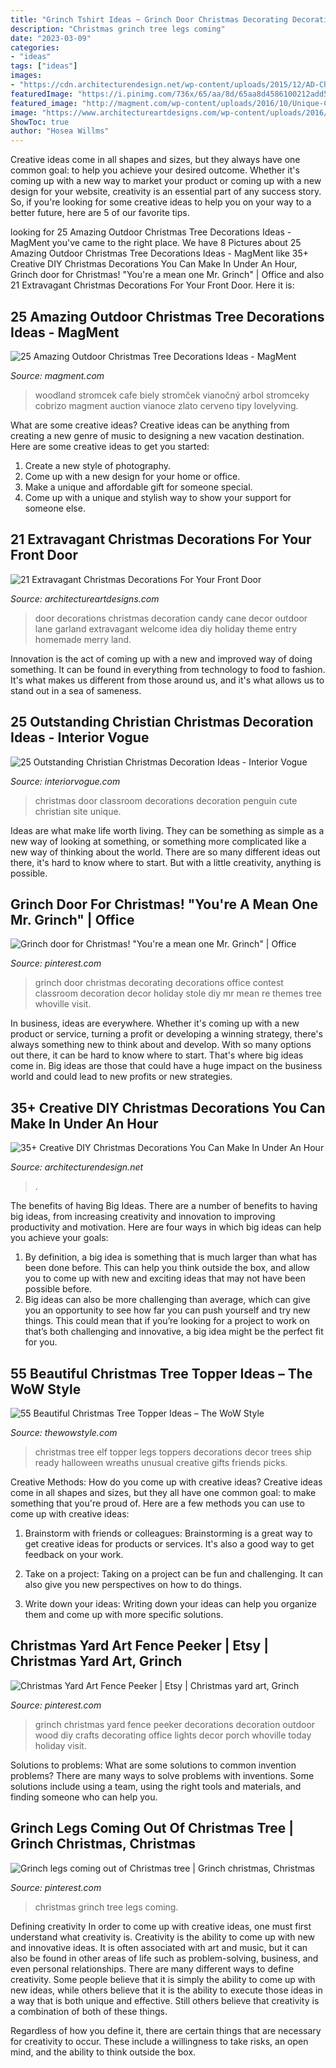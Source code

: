 ```yaml
---
title: "Grinch Tshirt Ideas ~ Grinch Door Christmas Decorating Decorations Office Contest Classroom Decoration Decor Holiday Stole Diy Mr Mean Re Themes Tree Whoville Visit"
description: "Christmas grinch tree legs coming"
date: "2023-03-09"
categories:
- "ideas"
tags: ["ideas"]
images:
- "https://cdn.architecturendesign.net/wp-content/uploads/2015/12/AD-Christmas-Decorations-You-Can-Make-In-An-Hour-33.jpg"
featuredImage: "https://i.pinimg.com/736x/65/aa/8d/65aa8d4586100212add578926a6a7bf7.jpg"
featured_image: "http://magment.com/wp-content/uploads/2016/10/Unique-Christmas-Tree-Ideas.jpeg"
image: "https://www.architectureartdesigns.com/wp-content/uploads/2016/11/10-41-630x840.jpg"
ShowToc: true
author: "Hosea Willms"
---
```



Creative ideas come in all shapes and sizes, but they always have one common goal: to help you achieve your desired outcome. Whether it's coming up with a new way to market your product or coming up with a new design for your website, creativity is an essential part of any success story. So, if you're looking for some creative ideas to help you on your way to a better future, here are 5 of our favorite tips.

	

		
looking for 25 Amazing Outdoor Christmas Tree Decorations Ideas - MagMent you've came to the right place. We have 8 Pictures about 25 Amazing Outdoor Christmas Tree Decorations Ideas - MagMent like 35+ Creative DIY Christmas Decorations You Can Make In Under An Hour, Grinch door for Christmas! &quot;You&#039;re a mean one Mr. Grinch&quot; | Office and also 21 Extravagant Christmas Decorations For Your Front Door. Here it is:
		
    
## 25 Amazing Outdoor Christmas Tree Decorations Ideas - MagMent

<img loading=lazy src="http://magment.com/wp-content/uploads/2016/10/Unique-Christmas-Tree-Ideas.jpeg" onerror="this.onerror=null;this.src='https://tse1.mm.bing.net/th?id=OIP.d1LZhMdKj-EQlj8PXt261wHaN6&amp;pid=15.1';" alt="25 Amazing Outdoor Christmas Tree Decorations Ideas - MagMent">

_Source: magment.com_

>woodland stromcek cafe biely stromček vianočný arbol stromceky cobrizo magment auction vianoce zlato cerveno tipy lovelyving. 

	

What are some creative ideas?
Creative ideas can be anything from creating a new genre of music to designing a new vacation destination. Here are some creative ideas to get you started: 
1. Create a new style of photography.
2. Come up with a new design for your home or office.
3. Make a unique and affordable gift for someone special.
4. Come up with a unique and stylish way to show your support for someone else.

    
## 21 Extravagant Christmas Decorations For Your Front Door

<img loading=lazy src="https://www.architectureartdesigns.com/wp-content/uploads/2016/11/10-41-630x840.jpg" onerror="this.onerror=null;this.src='https://tse4.mm.bing.net/th?id=OIP.lVf5Stvhz_8XdW0LylHXGAHaJ4&amp;pid=15.1';" alt="21 Extravagant Christmas Decorations For Your Front Door">

_Source: architectureartdesigns.com_

>door decorations christmas decoration candy cane decor outdoor lane garland extravagant welcome idea diy holiday theme entry homemade merry land. 

	

Innovation is the act of coming up with a new and improved way of doing something. It can be found in everything from technology to food to fashion. It's what makes us different from those around us, and it's what allows us to stand out in a sea of sameness.

    
## 25 Outstanding Christian Christmas Decoration Ideas - Interior Vogue

<img loading=lazy src="http://interiorvogue.com/wp-content/uploads/2016/09/Penguin-Classroom-Door-Christmas-Decorations.jpg" onerror="this.onerror=null;this.src='https://tse3.mm.bing.net/th?id=OIP.knUdyHl-yqYbI7UGzu5OQQHaK6&amp;pid=15.1';" alt="25 Outstanding Christian Christmas Decoration Ideas - Interior Vogue">

_Source: interiorvogue.com_

>christmas door classroom decorations decoration penguin cute christian site unique. 

	

Ideas are what make life worth living. They can be something as simple as a new way of looking at something, or something more complicated like a new way of thinking about the world. There are so many different ideas out there, it's hard to know where to start. But with a little creativity, anything is possible.

    
## Grinch Door For Christmas! &quot;You&#039;re A Mean One Mr. Grinch&quot; | Office

<img loading=lazy src="https://i.pinimg.com/736x/1d/03/37/1d033775dd1945d2edb86ecdbadc8783.jpg" onerror="this.onerror=null;this.src='https://tse1.mm.bing.net/th?id=OIP.R6dmPqW4jVEUUHdSqjxa4wHaJ6&amp;pid=15.1';" alt="Grinch door for Christmas! &quot;You&#039;re a mean one Mr. Grinch&quot; | Office">

_Source: pinterest.com_

>grinch door christmas decorating decorations office contest classroom decoration decor holiday stole diy mr mean re themes tree whoville visit. 

	

In business, ideas are everywhere. Whether it's coming up with a new product or service, turning a profit or developing a winning strategy, there's always something new to think about and develop. With so many options out there, it can be hard to know where to start. That's where big ideas come in. Big ideas are those that could have a huge impact on the business world and could lead to new profits or new strategies.

    
## 35+ Creative DIY Christmas Decorations You Can Make In Under An Hour

<img loading=lazy src="https://cdn.architecturendesign.net/wp-content/uploads/2015/12/AD-Christmas-Decorations-You-Can-Make-In-An-Hour-33.jpg" onerror="this.onerror=null;this.src='https://tse2.mm.bing.net/th?id=OIP.hPirGQULTwAxF4eMDeTgmQHaNS&amp;pid=15.1';" alt="35+ Creative DIY Christmas Decorations You Can Make In Under An Hour">

_Source: architecturendesign.net_

>. 

	

The benefits of having Big Ideas.
There are a number of benefits to having big ideas, from increasing creativity and innovation to improving productivity and motivation. Here are four ways in which big ideas can help you achieve your goals: 
1. By definition, a big idea is something that is much larger than what has been done before. This can help you think outside the box, and allow you to come up with new and exciting ideas that may not have been possible before. 
2. Big ideas can also be more challenging than average, which can give you an opportunity to see how far you can push yourself and try new things. This could mean that if you’re looking for a project to work on that’s both challenging and innovative, a big idea might be the perfect fit for you. 

    
## 55 Beautiful Christmas Tree Topper Ideas – The WoW Style

<img loading=lazy src="http://thewowstyle.com/wp-content/uploads/2014/11/457.jpg" onerror="this.onerror=null;this.src='https://tse4.mm.bing.net/th?id=OIP.OdfO4JRcme_4B8UA0LsQawHaJ4&amp;pid=15.1';" alt="55 Beautiful Christmas Tree Topper Ideas – The WoW Style">

_Source: thewowstyle.com_

>christmas tree elf topper legs toppers decorations decor trees ship ready halloween wreaths unusual creative gifts friends picks. 

	

Creative Methods: How do you come up with creative ideas?
Creative ideas come in all shapes and sizes, but they all have one common goal: to make something that you're proud of. Here are a few methods you can use to come up with creative ideas:
1. Brainstorm with friends or colleagues: Brainstorming is a great way to get creative ideas for products or services. It's also a good way to get feedback on your work.

2. Take on a project: Taking on a project can be fun and challenging. It can also give you new perspectives on how to do things.

3. Write down your ideas: Writing down your ideas can help you organize them and come up with more specific solutions.

    
## Christmas Yard Art Fence Peeker | Etsy | Christmas Yard Art, Grinch

<img loading=lazy src="https://i.pinimg.com/736x/65/aa/8d/65aa8d4586100212add578926a6a7bf7.jpg" onerror="this.onerror=null;this.src='https://tse2.mm.bing.net/th?id=OIP.bYTgNLEbZL0exOP-MjSJLgHaLH&amp;pid=15.1';" alt="Christmas Yard Art Fence Peeker | Etsy | Christmas yard art, Grinch">

_Source: pinterest.com_

>grinch christmas yard fence peeker decorations decoration outdoor wood diy crafts decorating office lights decor porch whoville today holiday visit. 

	

Solutions to problems: What are some solutions to common invention problems?
There are many ways to solve problems with inventions. Some solutions include using a team, using the right tools and materials, and finding someone who can help you.

    
## Grinch Legs Coming Out Of Christmas Tree | Grinch Christmas, Christmas

<img loading=lazy src="https://i.pinimg.com/736x/53/b0/eb/53b0eb8afc7c7bbc162426fcc68ef18c--grinch-christmas-christmas-trees.jpg" onerror="this.onerror=null;this.src='https://tse3.mm.bing.net/th?id=OIP.tlhKgykO626lwuMhysrR9wHaJ3&amp;pid=15.1';" alt="Grinch legs coming out of Christmas tree | Grinch christmas, Christmas">

_Source: pinterest.com_

>christmas grinch tree legs coming. 

	

Defining creativity
In order to come up with creative ideas, one must first understand what creativity is. Creativity is the ability to come up with new and innovative ideas. It is often associated with art and music, but it can also be found in other areas of life such as problem-solving, business, and even personal relationships.
There are many different ways to define creativity. Some people believe that it is simply the ability to come up with new ideas, while others believe that it is the ability to execute those ideas in a way that is both unique and effective. Still others believe that creativity is a combination of both of these things.

Regardless of how you define it, there are certain things that are necessary for creativity to occur. These include a willingness to take risks, an open mind, and the ability to think outside the box.

